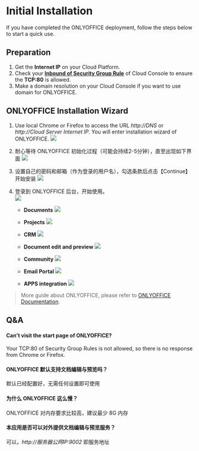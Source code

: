 # Initial Installation

If you have completed the ONLYOFFICE deployment, follow the steps below to start a quick use.

## Preparation

1. Get the **Internet IP** on your Cloud Platform.
2. Check your **[Inbound of Security Group Rule](https://support.websoft9.com/docs/faq/tech-instance.html)** of Cloud Console to ensure the **TCP:80** is allowed.
3. Make a domain resolution on your Cloud Console if you want to use domain for ONLYOFFICE.

## ONLYOFFICE Installation Wizard

1. Use local Chrome or Firefox to access the URL *http://DNS* or *http://Cloud Server Internet IP*. You will enter installation wizard of ONLYOFFICE.
   ![](https://libs.websoft9.com/Websoft9/DocsPicture/en/onlyoffice/onlyoffice-installwait-websoft9.png)

2. 耐心等待 ONLYOFFICE 初始化过程（可能会持续2-5分钟），直至出现如下界面
   ![](https://libs.websoft9.com/Websoft9/DocsPicture/en/onlyoffice/onlyoffice-install-websoft9.png)

3. 设置自己的密码和邮箱（作为登录的用户名），勾选条款后点击【Continue】开始安装
   ![](https://libs.websoft9.com/Websoft9/DocsPicture/en/onlyoffice/onlyoffice-bk-websoft9.png)

4. 登录到 ONLYOFFICE 后台，开始使用。  
   ![](http://libs.websoft9.com/Websoft9/DocsPicture/en/onlyoffice/onlyoffice-websoft9-001.png)

   * **Documents**
     ![](https://libs.websoft9.com/Websoft9/DocsPicture/en/onlyoffice/onlyoffice-websoft9-002.png)

   * **Projects**
     ![](https://libs.websoft9.com/Websoft9/DocsPicture/en/onlyoffice/onlyoffice-websoft9-003.png)

   * **CRM**
     ![](https://libs.websoft9.com/Websoft9/DocsPicture/en/onlyoffice/onlyoffice-websoft9-004.png)

   * **Document edit and preview**
     ![](https://libs.websoft9.com/Websoft9/DocsPicture/en/onlyoffice/onlyoffice-websoft9-005.png)

   * **Community**
     ![](https://libs.websoft9.com/Websoft9/DocsPicture/en/onlyoffice/onlyoffice-function-club-websoft9.png)

   * **Email Portal**
     ![](https://libs.websoft9.com/Websoft9/DocsPicture/en/onlyoffice/onlyoffice-function-email-websoft9.png)

   * **APPS integration**
     ![](https://libs.websoft9.com/Websoft9/DocsPicture/en/onlyoffice/onlyoffice-function-apps-websoft9.png)

> More guide about ONLYOFFICE, please refer to [ONLYOFFICE Documentation](https://helpcenter.onlyoffice.com/server/docker/opensource/index.aspx).

## Q&A

#### Can't visit the start page of ONLYOFFICE?

Your TCP:80 of Security Group Rules is not allowed, so there is no response from Chrome or Firefox.

#### ONLYOFFICE 默认支持文档编辑与预览吗？

默认已经配置好，无需任何设置即可使用

#### 为什么 ONLYOFFICE 这么慢？

ONLYOFFICE 对内存要求比较高，建议最少 8G 内存

#### 本应用是否可以对外提供文档编辑与预览服务？

可以，*http://服务器公网IP:9002* 即服务地址